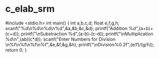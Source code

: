 # c_elab_srm

#include <stdio.h>
int main()
{
    int a,b,c,d;
    float e,f,g,h;
    scanf("%d\n%d\n%d\n%d",&a,&b,&c,&d);
    printf("Addition %d",(a+b)+(c+d));
    printf("\nSubstraction %d",(a-b)-(c-d));
    printf("\nMultiplication %d\n",(a*b)*(c*d));
    scanf("Enter Numbers for Division \n%f\n%f\n%f\n%f",&e,&f,&g,&h);
    printf("\nDivision%0.2f",(e/f)/(g/h));
    return 0;
}




